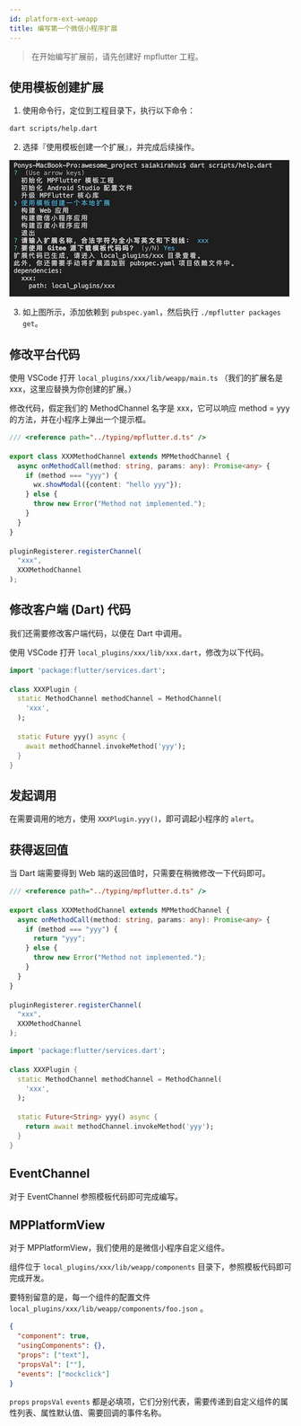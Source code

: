 ```yaml
---
id: platform-ext-weapp
title: 编写第一个微信小程序扩展
---
```


> 在开始编写扩展前，请先创建好 mpflutter 工程。

## 使用模板创建扩展

1. 使用命令行，定位到工程目录下，执行以下命令：

```sh
dart scripts/help.dart
```

2. 选择『使用模板创建一个扩展』，并完成后续操作。

![](assets/platform-ext-4.png)

3. 如上图所示，添加依赖到 `pubspec.yaml`，然后执行 `./mpflutter packages get`。

## 修改平台代码

使用 VSCode 打开 `local_plugins/xxx/lib/weapp/main.ts` （我们的扩展名是 xxx，这里应替换为你创建的扩展。）

修改代码，假定我们的 MethodChannel 名字是 xxx，它可以响应 method = yyy 的方法，并在小程序上弹出一个提示框。

```typescript
/// <reference path="../typing/mpflutter.d.ts" />

export class XXXMethodChannel extends MPMethodChannel {
  async onMethodCall(method: string, params: any): Promise<any> {
    if (method === "yyy") {
      wx.showModal({content: "hello yyy"});
    } else {
      throw new Error("Method not implemented.");
    }
  }
}

pluginRegisterer.registerChannel(
  "xxx",
  XXXMethodChannel
);

```

## 修改客户端 (Dart) 代码

我们还需要修改客户端代码，以便在 Dart 中调用。

使用 VSCode 打开 `local_plugins/xxx/lib/xxx.dart`，修改为以下代码。

```dart
import 'package:flutter/services.dart';

class XXXPlugin {
  static MethodChannel methodChannel = MethodChannel(
    'xxx',
  );

  static Future yyy() async {
    await methodChannel.invokeMethod('yyy');
  }
}
```

## 发起调用

在需要调用的地方，使用 ```XXXPlugin.yyy()```，即可调起小程序的 `alert`。

## 获得返回值

当 Dart 端需要得到 Web 端的返回值时，只需要在稍微修改一下代码即可。


```typescript
/// <reference path="../typing/mpflutter.d.ts" />

export class XXXMethodChannel extends MPMethodChannel {
  async onMethodCall(method: string, params: any): Promise<any> {
    if (method === "yyy") {
      return "yyy";
    } else {
      throw new Error("Method not implemented.");
    }
  }
}

pluginRegisterer.registerChannel(
  "xxx",
  XXXMethodChannel
);

```

```dart
import 'package:flutter/services.dart';

class XXXPlugin {
  static MethodChannel methodChannel = MethodChannel(
    'xxx',
  );

  static Future<String> yyy() async {
    return await methodChannel.invokeMethod('yyy');
  }
}
```

## EventChannel

对于 EventChannel 参照模板代码即可完成编写。

## MPPlatformView

对于 MPPlatformView，我们使用的是微信小程序自定义组件。

组件位于 `local_plugins/xxx/lib/weapp/components` 目录下，参照模板代码即可完成开发。

要特别留意的是，每一个组件的配置文件 `local_plugins/xxx/lib/weapp/components/foo.json` 。

```json
{
  "component": true,
  "usingComponents": {},
  "props": ["text"],
  "propsVal": [""],
  "events": ["mockclick"]
}
```

`props` `propsVal` `events` 都是必填项，它们分别代表，需要传递到自定义组件的属性列表、属性默认值、需要回调的事件名称。